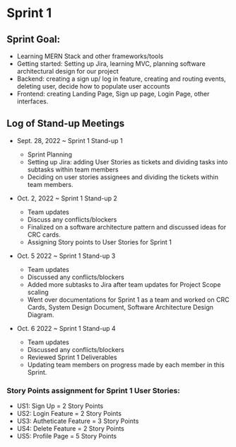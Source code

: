 # Sprint 1
## Sprint Goal:
- Learning MERN Stack and other frameworks/tools
- Getting started: Setting up Jira, learning MVC, planning software architectural design for our project
- Backend: creating a sign up/ log in feature, creating and routing events, deleting user, decide how to populate user accounts
- Frontend: creating Landing Page, Sign up page, Login Page, other interfaces.

## Log of Stand-up Meetings
- Sept. 28, 2022 ~ Sprint 1 Stand-up 1
    - Sprint Planning
    - Setting up Jira: adding User Stories as tickets and dividing tasks into subtasks within team members
    - Deciding on user stories assignees and dividing the tickets within team members.    

- Oct. 2, 2022 ~ Sprint 1 Stand-up 2
    - Team updates
    - Discuss any conflicts/blockers
    - Finalized on a software architecture pattern and discussed ideas for CRC cards.
    - Assigning Story points to User Stories for Sprint 1

- Oct. 5 2022 ~ Sprint 1 Stand-up 3
    - Team updates
    - Discussed any conflicts/blockers
    - Added more subtasks to Jira after team updates for Project Scope scaling
    - Went over documentations for Sprint 1 as a team and worked on CRC Cards, System Design Document, Software Architecture Design Diagram.

- Oct. 6 2022 ~ Sprint 1 Stand-up 4
    - Team updates
    - Discussed any conflicts/blockers
    - Reviewed Sprint 1 Deliverables
    - Updating team members on progress made by each member in this Sprint.

### Story Points assignment for Sprint 1 User Stories: 
- US1: Sign Up = 2 Story Points
- US2: Login Feature = 2 Story Points
- US3: Autheticate Feature = 3 Story Points
- US4: Delete Feature = 2 Story Points
- US5: Profile Page = 5 Story Points
